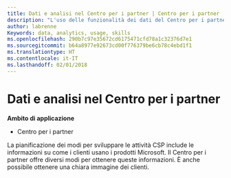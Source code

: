 ```yaml
---
title: Dati e analisi nel Centro per i partner | Centro per i partner
description: "L'uso delle funzionalità dei dati del Centro per i partner ti consente di comprendere meglio le esigenze dei clienti"
author: labrenne
Keywords: data, analytics, usage, skills
ms.openlocfilehash: 290b7c97e35672cd6175471cfd78a1c32376d7e1
ms.sourcegitcommit: b64a8977e92673cd00f776379be6cb78c4ebd1f1
ms.translationtype: HT
ms.contentlocale: it-IT
ms.lasthandoff: 02/01/2018
---
```

# <a name="data-and-analytics-in-partner-center"></a>Dati e analisi nel Centro per i partner

**Ambito di applicazione**

- Centro per i partner

La pianificazione dei modi per sviluppare le attività CSP include le informazioni su come i clienti usano i prodotti Microsoft. Il Centro per i partner offre diversi modi per ottenere queste informazioni. È anche possibile ottenere una chiara immagine dei clienti. 